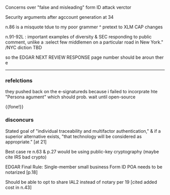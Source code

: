Concerns over "false and misleading" form ID attack verctor

Security arguments after agccount generation at 34

n.86 is a misquote tdue to my poor grammer
^ pretext to XLM CAP changes

n.91-92L : important examples of diversity & SEC responding to public comment, unlike a :select few middlemen on a particular road in New York." /NYC diction TBD






so the EDGAR NEXT REVIEW RESPONSE page number should be aroun ther e

---

### refelctions

they pushed back on the e-signatureds because i failed to incorprate hte "Persona agument" which should prob. wait until open-source

{{fone!}}

### disconcurs

Stated goal of "individual traceability and multifactor authentication," & if a superior alternative exists, "that technology will be considered as appropriate." [at 21]

Best case re n.63 & p.27 would be using public-key cryptography (maybe cite IRS bad crypto)

EDGAR Final Rule: Single-member small business Form ID POA needs to be notarized [p.18]

Should be able to opt to share IAL2 instead of notary per 19 [cited added cost in n.43]

